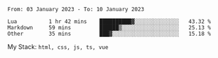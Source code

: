 <!--START_SECTION:waka-->

```text
From: 03 January 2023 - To: 10 January 2023

Lua          1 hr 42 mins    ██████████▓░░░░░░░░░░░░░░   43.32 %
Markdown     59 mins         ██████▒░░░░░░░░░░░░░░░░░░   25.13 %
Other        35 mins         ███▓░░░░░░░░░░░░░░░░░░░░░   15.18 %
```

<!--END_SECTION:waka-->
My Stack: `html, css, js, ts, vue`
